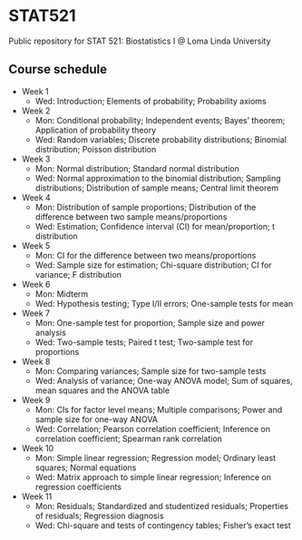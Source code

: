# STAT521
Public repository for STAT 521: Biostatistics I @ Loma Linda University

## Course schedule

* Week 1
  * Wed: Introduction; Elements of probability; Probability axioms
* Week 2
  * Mon: Conditional probability; Independent events; Bayes’ theorem; Application of probability theory
  * Wed: Random variables; Discrete probability distributions; Binomial distribution; Poisson distribution
* Week 3
  * Mon: Normal distribution; Standard normal distribution
  * Wed: Normal approximation to the binomial distribution; Sampling distributions; Distribution of sample means; Central limit theorem
* Week 4
  * Mon: Distribution of sample proportions; Distribution of the difference between two sample means/proportions
  * Wed: Estimation; Confidence interval (CI) for mean/proportion; t distribution
* Week 5
  * Mon: CI for the difference between two means/proportions
  * Wed: Sample size for estimation; Chi-square distribution; CI for variance; F distribution
* Week 6
  * Mon: Midterm
  * Wed: Hypothesis testing; Type I/II errors; One-sample tests for mean
* Week 7
  * Mon: One-sample test for proportion; Sample size and power analysis
  * Wed: Two-sample tests; Paired t test; Two-sample test for proportions
* Week 8
  * Mon: Comparing variances; Sample size for two-sample tests
  * Wed: Analysis of variance; One-way ANOVA model; Sum of squares, mean squares and the ANOVA table
* Week 9
  * Mon: CIs for factor level means; Multiple comparisons; Power and sample size for one-way ANOVA
  * Wed: Correlation; Pearson correlation coefficient; Inference on correlation coefficient; Spearman rank correlation
* Week 10
  * Mon: Simple linear regression; Regression model; Ordinary least squares; Normal equations
  * Wed: Matrix approach to simple linear regression; Inference on regression coefficients
* Week 11
  * Mon: Residuals; Standardized and studentized residuals; Properties of residuals; Regression diagnosis
  * Wed: Chi-square and tests of contingency tables; Fisher’s exact test
